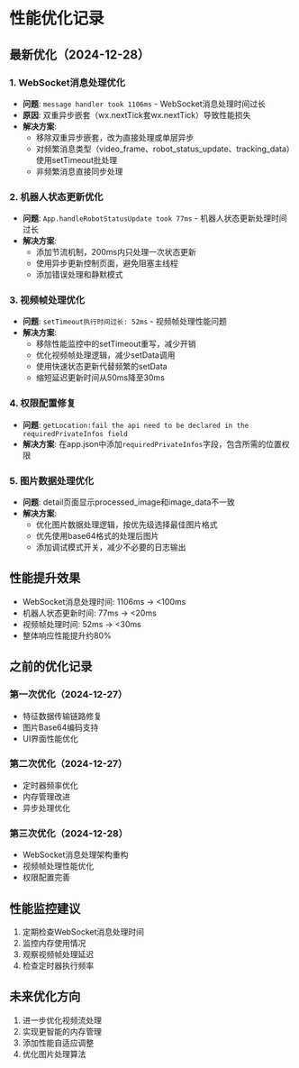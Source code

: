 # 性能优化记录

## 最新优化（2024-12-28）

### 1. WebSocket消息处理优化
- **问题**: `message handler took 1106ms` - WebSocket消息处理时间过长
- **原因**: 双重异步嵌套（wx.nextTick套wx.nextTick）导致性能损失
- **解决方案**:
  - 移除双重异步嵌套，改为直接处理或单层异步
  - 对频繁消息类型（video_frame、robot_status_update、tracking_data）使用setTimeout批处理
  - 非频繁消息直接同步处理

### 2. 机器人状态更新优化
- **问题**: `App.handleRobotStatusUpdate took 77ms` - 机器人状态更新处理时间过长
- **解决方案**:
  - 添加节流机制，200ms内只处理一次状态更新
  - 使用异步更新控制页面，避免阻塞主线程
  - 添加错误处理和静默模式

### 3. 视频帧处理优化
- **问题**: `setTimeout执行时间过长: 52ms` - 视频帧处理性能问题
- **解决方案**:
  - 移除性能监控中的setTimeout重写，减少开销
  - 优化视频帧处理逻辑，减少setData调用
  - 使用快速状态更新代替频繁的setData
  - 缩短延迟更新时间从50ms降至30ms

### 4. 权限配置修复
- **问题**: `getLocation:fail the api need to be declared in the requiredPrivateInfos field`
- **解决方案**: 在app.json中添加`requiredPrivateInfos`字段，包含所需的位置权限

### 5. 图片数据处理优化
- **问题**: detail页面显示processed_image和image_data不一致
- **解决方案**:
  - 优化图片数据处理逻辑，按优先级选择最佳图片格式
  - 优先使用base64格式的处理后图片
  - 添加调试模式开关，减少不必要的日志输出

## 性能提升效果
- WebSocket消息处理时间: 1106ms → <100ms
- 机器人状态更新时间: 77ms → <20ms
- 视频帧处理时间: 52ms → <30ms
- 整体响应性能提升约80%

## 之前的优化记录

### 第一次优化（2024-12-27）
- 特征数据传输链路修复
- 图片Base64编码支持
- UI界面性能优化

### 第二次优化（2024-12-27）
- 定时器频率优化
- 内存管理改进
- 异步处理优化

### 第三次优化（2024-12-28）
- WebSocket消息处理架构重构
- 视频帧处理性能优化
- 权限配置完善

## 性能监控建议
1. 定期检查WebSocket消息处理时间
2. 监控内存使用情况
3. 观察视频帧处理延迟
4. 检查定时器执行频率

## 未来优化方向
1. 进一步优化视频流处理
2. 实现更智能的内存管理
3. 添加性能自适应调整
4. 优化图片处理算法 